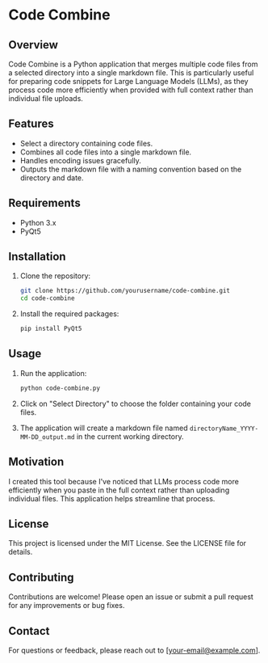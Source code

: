# Code Combine

## Overview
Code Combine is a Python application that merges multiple code files from a selected directory into a single markdown file. This is particularly useful for preparing code snippets for Large Language Models (LLMs), as they process code more efficiently when provided with full context rather than individual file uploads.

## Features
- Select a directory containing code files.
- Combines all code files into a single markdown file.
- Handles encoding issues gracefully.
- Outputs the markdown file with a naming convention based on the directory and date.

## Requirements
- Python 3.x
- PyQt5

## Installation
1. Clone the repository:
   ```bash
   git clone https://github.com/yourusername/code-combine.git
   cd code-combine
   ```

2. Install the required packages:
   ```bash
   pip install PyQt5
   ```

## Usage
1. Run the application:
   ```bash
   python code-combine.py
   ```

2. Click on "Select Directory" to choose the folder containing your code files.

3. The application will create a markdown file named `directoryName_YYYY-MM-DD_output.md` in the current working directory.

## Motivation
I created this tool because I've noticed that LLMs process code more efficiently when you paste in the full context rather than uploading individual files. This application helps streamline that process.

## License
This project is licensed under the MIT License. See the LICENSE file for details.

## Contributing
Contributions are welcome! Please open an issue or submit a pull request for any improvements or bug fixes.

## Contact
For questions or feedback, please reach out to [your-email@example.com].
